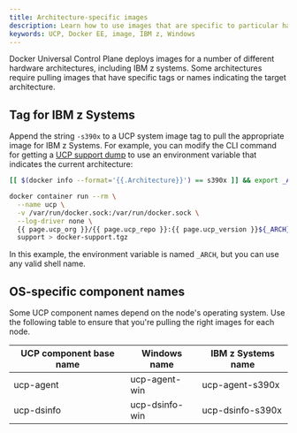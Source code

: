 ```yaml
---
title: Architecture-specific images
description: Learn how to use images that are specific to particular hardware architectures in Docker Universal Control Plane.
keywords: UCP, Docker EE, image, IBM z, Windows
---
```


Docker Universal Control Plane deploys images for a number of different
hardware architectures, including IBM z systems. Some architectures require
pulling images that have specific tags or names indicating the target
architecture.

## Tag for IBM z Systems

Append the string `-s390x` to a UCP system image tag to pull the appropriate
image for IBM z Systems. For example, you can modify the CLI command for getting
a [UCP support dump](..\..\get-support.md) to use an environment variable
that indicates the current architecture:

```bash
[[ $(docker info --format='{{.Architecture}}') == s390x ]] && export _ARCH='-s390x' || export _ARCH=''

docker container run --rm \
  --name ucp \
  -v /var/run/docker.sock:/var/run/docker.sock \
  --log-driver none \
  {{ page.ucp_org }}/{{ page.ucp_repo }}:{{ page.ucp_version }}${_ARCH} \
  support > docker-support.tgz
```

In this example, the environment variable is named `_ARCH`, but you can use any 
valid shell name.

## OS-specific component names

Some UCP component names depend on the node's operating system. Use the
following table to ensure that you're pulling the right images for each node.

| UCP component base name | Windows name   | IBM z Systems name |
|-------------------------|----------------|--------------------|
| ucp-agent               | ucp-agent-win  | ucp-agent-s390x    |
| ucp-dsinfo              | ucp-dsinfo-win | ucp-dsinfo-s390x   |
